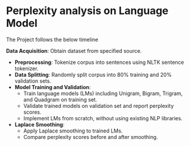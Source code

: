 # Perplexity analysis on Language Model

The Project follows the below timeline

**Data Acquisition**: Obtain dataset from specified source.
- **Preprocessing**: Tokenize corpus into sentences using NLTK sentence tokenizer.
- **Data Splitting**: Randomly split corpus into 80% training and 20% validation sets.
- **Model Training and Validation**:
  - Train language models (LMs) including Unigram, Bigram, Trigram, and Quadgram on training set.
  - Validate trained models on validation set and report perplexity scores.
  - Implement LMs from scratch, without using existing NLP libraries.
- **Laplace Smoothing**:
  - Apply Laplace smoothing to trained LMs.
  - Compare perplexity scores before and after smoothing.